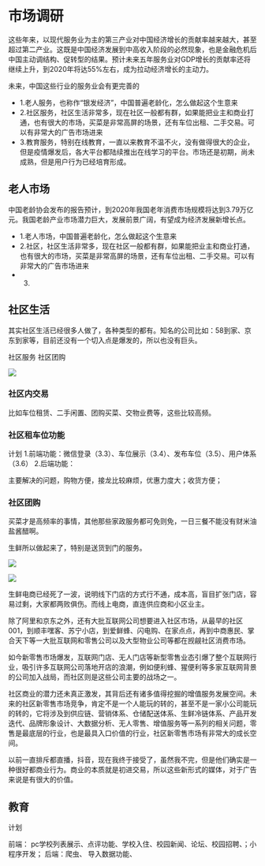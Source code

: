 # 市场调研

这些年来，以现代服务业为主的第三产业对中国经济增长的贡献率越来越大，甚至超过第二产业。这既是中国经济发展到中高收入阶段的必然现象，也是金融危机后中国主动调结构、促转型的结果。预计未来五年服务业对GDP增长的贡献率还将继续上升，到2020年将达55%左右，成为拉动经济增长的主动力。

未来，中国这些行业的服务业会有更完善的

- 1.老人服务，也称作“银发经济”，中国普遍老龄化，怎么做起这个生意来
- 2.社区服务，社区生活非常多，现在社区一般都有群，如果能把业主和商业打通，也有很大的市场，买菜是非常高屏的场景，还有车位出租、二手交易。可以有非常大的广告市场进来
- 3.教育服务，特别在线教育，一直以来教育不温不火，没有做得很大的企业，但是疫情爆发后，各大平台都陆续推出在线学习的平台。市场还是初期，尚未成熟，但是用户行为已经培育形成。



## 老人市场
中国老龄协会发布的报告预计，到2020年我国老年消费市场规模将达到3.79万亿元。我国老龄产业市场潜力巨大，发展前景广阔，有望成为经济发展新增长点。

- 1.老人市场，中国普遍老龄化，怎么做起这个生意来
- 2.社区，社区生活非常多，现在社区一般都有群，如果能把业主和商业打通，也有很大的市场，买菜是非常高屏的场景，还有车位出租、二手交易。可以有非常大的广告市场进来
- 3.



## 社区生活

其实社区生活已经很多人做了，各种类型的都有。知名的公司比如：58到家、京东到家等，目前还没有一个切入点是爆发的，所以也没有巨头。


社区服务
社区团购



![](https://tva1.sinaimg.cn/large/00831rSTly1gchvypnfruj30t60jl0x9.jpg)


### 社区内交易

比如车位租赁、二手闲置、团购买菜、交物业费等，这些比较高频。

### 社区租车位功能

计划
1.前端功能：微信登录（3.3）、车位展示（3.4）、发布车位（3.5）、用户体系（3.6）
2.后端功能：

主要解决的问题，购物方便，接龙比较麻烦，优惠力度大；收货方便；

### 社区团购

买菜才是高频率的事情，其他那些家政服务都可免则免，一日三餐不能没有财米油盐酱醋啊。

生鲜所以做起来了，特别是送货到门的服务。

![](https://tva1.sinaimg.cn/large/00831rSTly1gcfmqzzsqkj30nv0gowh3.jpg)

![](https://tva1.sinaimg.cn/large/00831rSTly1gcfms2k9w5j30wu0gf78m.jpg)

生鲜电商已经死了一波，说明线下门店的方式行不通，成本高，盲目扩张门店，容易过剩，大家都两败俱伤。而线上电商，直连供应商和小区业主。

除了阿里和京东之外，还有大批互联网公司想要进入社区市场，从最早的社区001，到顺丰嘿客、苏宁小店，到爱鲜蜂、闪电购、在家点点，再到中商惠民、掌合天下等一大批互联网和零售公司以及大型物业公司等都在觊觎社区消费市场。

如今新零售市场爆发，互联网门店、无人门店等新型零售业态引爆了整个互联网行业，吸引许多互联网公司落地开店的浪潮，例如便利蜂、猩便利等多家互联网背景的公司加入战局，而社区则是这些公司主要的战场之一。

社区商业的潜力还未真正激发，其背后还有诸多值得挖掘的增值服务发展空间。未来的社区新零售市场竞争，肯定不是一个人能玩的转的，甚至不是一家小公司能玩的转的，它将涉及到供应链、营销体系、仓储配送体系、生鲜冷链体系、产品开发迭代、品牌形象设计、大数据分析、无人零售、增值服务等一系列的相关问题，零售是最底层的行业，也是最具入口价值的行业，社区新零售市场有非常大的成长空间。


以前一直排斥都直播，抖音，现在我终于接受了，虽然我不完，但是他们确实是一种很好都商业行为。商业的本质就是初进交易，所以这些新形式的媒体，对于广告来说是有很大的价值。

## 教育

计划

前端： pc学校列表展示、点评功能、学校入住、校园新闻、论坛、校园招聘、；小程序开发；
后端：爬虫、 导入数据功能、